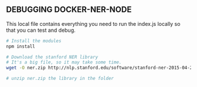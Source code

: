 ## DEBUGGING DOCKER-NER-NODE

This local file contains everything you need to run the index.js locally so that you can test and debug.


```bash
# Install the modules
npm install

# Download the stanford NER library
# It's a big file, so it may take some time.
wget -O ner.zip http://nlp.stanford.edu/software/stanford-ner-2015-04-20.zip

# unzip ner.zip the library in the folder

```

